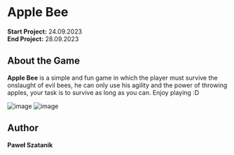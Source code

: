 # Apple Bee
**Start Project:** 24.09.2023  
**End Project:** 28.09.2023  

## About the Game
**Apple Bee** is a simple and fun game in which the player must survive the onslaught of evil bees, he can only use his agility and the power of throwing apples, your task is to survive as long as you can. Enjoy playing :D

![image](https://github.com/user-attachments/assets/c667df5e-b892-4672-8733-21ef982a1504)
![image](https://github.com/user-attachments/assets/9b20d9b6-ae33-4745-aec7-385172bafbac)


## Author
**Paweł Szatanik**
